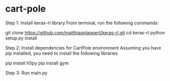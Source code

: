 # cart-pole

Step 1: Install keras-rl library
From terminal, run the following commands:

git clone https://github.com/matthiasplappert/keras-rl.git
cd keras-rl
python setup.py install
 

Step 2: Install dependencies for CartPole environment
Assuming you have pip installed, you need to install the following libraries

pip install h5py
pip install gym

Step 3: Run main.py